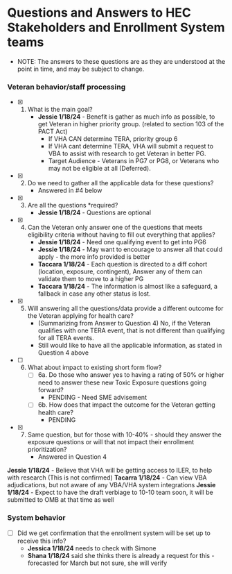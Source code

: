 # Questions and Answers to HEC Stakeholders and Enrollment System teams 
- NOTE: The answers to these questions are as they are understood at the point in time, and may be subject to change.

### Veteran behavior/staff processing
- [x] 1. What is the main goal?
     - **Jessie 1/18/24** - Benefit is gather as much info as possible, to get Veteran in higher priority group. (related to section 103 of the PACT Act)
          - If VHA CAN determine TERA, priority group 6
          - If VHA cant determine TERA, VHA will submit a request to VBA to assist with research to get Veteran in better PG.
          - Target Audience - Veterans in PG7 or PG8, or Veterans who may not be eligible at all (Deferred).
- [x] 2. Do we need to gather all the applicable data for these questions?
     - Answered in #4 below
- [x] 3. Are all the questions *required?
     - **Jessie 1/18/24** - Questions are optional
- [x] 4. Can the Veteran only answer one of the questions that meets eligibility criteria without having to fill out everything that applies?
     - **Jessie 1/18/24** - Need one qualifying event to get into PG6
     - **Jessie 1/18/24** - May want to encourage to answer all that could apply - the more info provided is better
     - **Taccara 1/18/24** - Each question is directed to a diff cohort (location, exposure, contingent), Answer any of them can validate them to move to a higher PG
     - **Taccara 1/18/24** - The information is almost like a safeguard, a fallback in case any other status is lost.
- [x] 5. Will answering all the questions/data provide a different outcome for the Veteran applying for health care?
     - (Summarizing from Answer to Question 4) No, if the Veteran qualifies with one TERA event, that is not different than qualifying for all TERA events.
     - Still would like to have all the applicable information, as stated in Question 4 above
- [ ] 6. What about impact to existing short form flow?
     - [ ] 6a. Do those who answer yes to having a rating of 50% or higher need to answer these new Toxic Exposure questions going forward?
          - PENDING - Need SME advisement
     - [ ] 6b. How does that impact the outcome for the Veteran getting health care?
          - PENDING
- [x] 7. Same question, but for those with 10-40% - should they answer the exposure questions or will that not impact their enrollment prioritization?
     - Answered in Question 4

**Jessie 1/18/24** - Believe that VHA will be getting access to ILER, to help with research (This is not confirmed)
**Tacarra 1/18/24** - Can view VBA adjudications, but not aware of any VBA/VHA system integrations
**Jessie 1/18/24** - Expect to have the draft verbiage to 10-10 team soon, it will be submitted to OMB at that time as well

### System behavior
- [ ] Did we get confirmation that the enrollment system will be set up to receive this info?
     -  **Jessica 1/18/24** needs to check with Simone
     -  **Shana 1/18/24** said she thinks there is already a request for this - forecasted for March but not sure, she will verify
     
